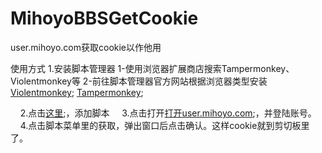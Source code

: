 # MihoyoBBSGetCookie

user.mihoyo.com获取cookie以作他用

使用方式
    1.安装脚本管理器
        1-使用浏览器扩展商店搜索Tampermonkey、Violentmonkey等
        2-前往脚本管理器官方网站根据浏览器类型安装
            [Violentmonkey](https://violentmonkey.github.io/get-it/);
            [Tampermonkey](https://www.tampermonkey.net/);

    2.点击[这里](https://jsd.cdn.zzko.cn/gh/a776058959/MihoyoBBSGetCookie@main/mihoyo.com%E8%8E%B7%E5%8F%96cookie.user.js);，添加脚本
    3.点击打开[打开user.mihoyo.com](https://user.mihoyo.com/);，并登陆账号。
    4.点击脚本菜单里的获取，弹出窗口后点击确认。这样cookie就到剪切板里了。
